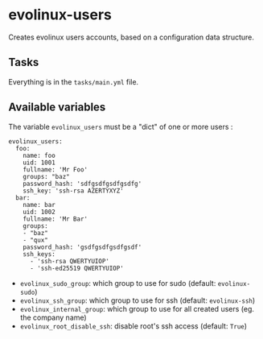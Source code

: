 # evolinux-users

Creates evolinux users accounts, based on a configuration data structure.

## Tasks

Everything is in the `tasks/main.yml` file.

## Available variables

The variable `evolinux_users` must be a "dict" of one or more users :

```
evolinux_users:
  foo:
    name: foo
    uid: 1001
    fullname: 'Mr Foo'
    groups: "baz"
    password_hash: 'sdfgsdfgsdfgsdfg'
    ssh_key: 'ssh-rsa AZERTYXYZ'
  bar:
    name: bar
    uid: 1002
    fullname: 'Mr Bar'
    groups:
    - "baz"
    - "qux"
    password_hash: 'gsdfgsdfgsdfgsdf'
    ssh_keys:
      - 'ssh-rsa QWERTYUIOP'
      - 'ssh-ed25519 QWERTYUIOP'
```

* `evolinux_sudo_group`: which group to use for sudo (default: `evolinux-sudo`)
* `evolinux_ssh_group`: which group to use for ssh (default: `evolinux-ssh`)
* `evolinux_internal_group`: which group to use for all created users (eg. the company name)
* `evolinux_root_disable_ssh`: disable root's ssh access (default: `True`)
